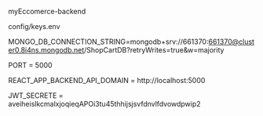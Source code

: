 myEccomerce-backend

config/keys.env

MONGO_DB_CONNECTION_STRING=mongodb+srv://661370:661370@cluster0.8i4ns.mongodb.net/ShopCartDB?retryWrites=true&w=majority

PORT = 5000

REACT_APP_BACKEND_API_DOMAIN = http://localhost:5000

JWT_SECRETE = aveiheislkcmalxjoqieqAPOi3tu45thhijsjsvfdnvlfdvowdpwip2
